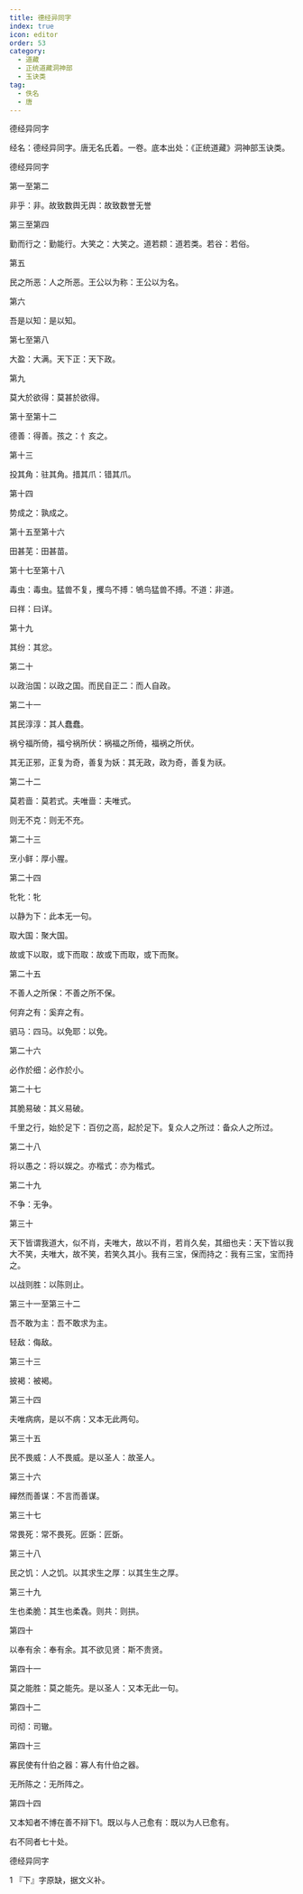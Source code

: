 ```yaml
---
title: 德经异同字
index: true
icon: editor
order: 53
category:
  - 道藏
  - 正统道藏洞神部
  - 玉诀类
tag:
  - 佚名
  - 唐
---
```


德经异同字  

经名：德经异同字。唐无名氏着。一卷。底本出处：《正统道藏》洞神部玉诀类。  

德经异同字  

第一至第二  

非乎：非。故致数舆无舆：故致数誉无誉  

第三至第四  

勤而行之：勤能行。大笑之：大笑之。道若颣：道若类。若谷：若俗。  

第五  

民之所恶：人之所恶。王公以为称：王公以为名。  

第六  

吾是以知：是以知。  

第七至第八  

大盈：大满。天下正：天下政。  

第九  

莫大於欲得：莫甚於欲得。  

第十至第十二  

德善：得善。孩之：忄亥之。  

第十三  

投其角：驻其角。措其爪：错其爪。  

第十四  

势成之：孰成之。  

第十五至第十六  

田甚芜：田甚苗。  

第十七至第十八  

毒虫：毒虫。猛兽不复，攫鸟不搏：鴝鸟猛兽不搏。不道：非道。  

曰祥：曰详。  

第十九  

其纷：其忿。  

第二十  

以政治国：以政之国。而民自正二：而人自政。  

第二十一  

其民淳淳：其人蠢蠢。  

祸兮福所倚，福兮祸所伏：祸福之所倚，福祸之所伏。  

其无正邪，正复为奇，善复为妖：其无政，政为奇，善复为祆。  

第二十二  

莫若啬：莫若式。夫唯啬：夫唯式。  

则无不克：则无不充。  

第二十三  

烹小鲜：厚小腥。  

第二十四  

牝牝：牝  

以静为下：此本无一句。  

取大国：聚大国。  

故或下以取，或下而取：故或下而取，或下而聚。  

第二十五  

不善人之所保：不善之所不保。  

何弃之有：奚弃之有。  

驷马：四马。以免耶：以免。  

第二十六  

必作於细：必作於小。  

第二十七  

其脆易破：其义易破。  

千里之行，始於足下：百仞之高，起於足下。复众人之所过：备众人之所过。  

第二十八  

将以愚之：将以娱之。亦楷式：亦为楷式。  

第二十九  

不争：无争。  

第三十  

天下皆谓我道大，似不肖，夫唯大，故以不肖，若肖久矣，其细也夫：天下皆以我大不笑，夫唯大，故不笑，若笑久其小。我有三宝，保而持之：我有三宝，宝而持之。  

以战则胜：以陈则止。  

第三十一至第三十二  

吾不敢为主：吾不敢求为主。  

轻敌：侮敌。  

第三十三  

披褐：被褐。  

第三十四  

夫唯病病，是以不病：又本无此两句。  

第三十五  

民不畏威：人不畏威。是以圣人：故圣人。  

第三十六  

繟然而善谋：不言而善谋。  

第三十七  

常畏死：常不畏死。匠斲：匠斲。  

第三十八  

民之饥：人之饥。以其求生之厚：以其生生之厚。  

第三十九  

生也柔脆：其生也柔毳。则共：则拱。  

第四十  

以奉有余：奉有余。其不欲见贤：斯不贵贤。  

第四十一  

莫之能胜：莫之能先。是以圣人：又本无此一句。  

第四十二  

司彻：司辙。  

第四十三  

寡民使有什伯之器：寡人有什伯之器。  

无所陈之：无所阵之。  

第四十四  

又本知者不博在善不辩下1。既以与人己愈有：既以为人已愈有。  

右不同者七十处。  

德经异同字  

1 『下』字原缺，据文义补。  
